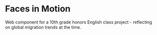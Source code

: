 # Faces in Motion

Web component for a 10th grade honors English class project - reflecting on global migration trends at the time.
